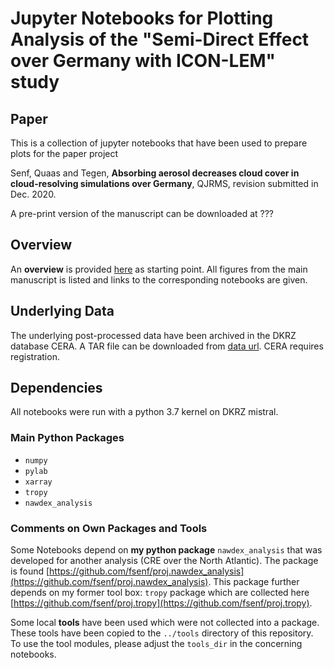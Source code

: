 # Jupyter Notebooks for Plotting Analysis of the "Semi-Direct Effect over Germany with ICON-LEM" study

## Paper
This is a collection of jupyter notebooks that have been used to prepare plots for the paper project

Senf, Quaas and Tegen, **Absorbing aerosol decreases cloud cover in cloud-resolving simulations over Germany**, QJRMS, revision submitted in Dec. 2020.

A pre-print version of the manuscript can be downloaded at ???


## Overview
An **overview** is provided [here](nbooks/00-Overview.ipynb) as starting point. All figures from the main manuscript is listed and links to the corresponding notebooks are given. 


## Underlying Data
The underlying post-processed data have been archived in the DKRZ database CERA. A TAR file can be downloaded from  [data url](http://cera-www.dkrz.de/WDCC/ui/Compact.jsp?acronym=DKRZ_LTA_1174_ds00001). CERA requires registration.


## Dependencies
All notebooks were run with a python 3.7 kernel on DKRZ mistral. 

### Main Python Packages

* `numpy`
* `pylab`
* `xarray`
* `tropy`
* `nawdex_analysis`

### Comments on Own Packages and Tools
Some Notebooks depend on **my python package** `nawdex_analysis` that was developed for another analysis (CRE over the North Atlantic). The package is found [https://github.com/fsenf/proj.nawdex_analysis](https://github.com/fsenf/proj.nawdex_analysis). This package further depends on my former tool box: `tropy` package which are collected here [https://github.com/fsenf/proj.tropy](https://github.com/fsenf/proj.tropy).

Some local **tools** have been used which were not collected into a package. These tools have been copied to the `../tools` directory of this repository. To use the tool modules, please adjust the `tools_dir` in the concerning notebooks.



